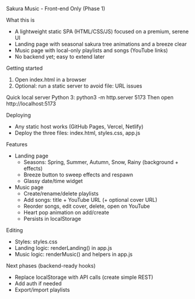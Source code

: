 Sakura Music - Front-end Only (Phase 1)

What this is
- A lightweight static SPA (HTML/CSS/JS) focused on a premium, serene UI
- Landing page with seasonal sakura tree animations and a breeze clear
- Music page with local-only playlists and songs (YouTube links)
- No backend yet; easy to extend later

Getting started
1) Open index.html in a browser
2) Optional: run a static server to avoid file: URL issues

Quick local server
Python 3:
  python3 -m http.server 5173
Then open http://localhost:5173

Deploying
- Any static host works (GitHub Pages, Vercel, Netlify)
- Deploy the three files: index.html, styles.css, app.js

Features
- Landing page
  - Seasons: Spring, Summer, Autumn, Snow, Rainy (background + effects)
  - Breeze button to sweep effects and respawn
  - Glassy date/time widget
- Music page
  - Create/rename/delete playlists
  - Add songs: title + YouTube URL (+ optional cover URL)
  - Reorder songs, edit cover, delete, open on YouTube
  - Heart pop animation on add/create
  - Persists in localStorage

Editing
- Styles: styles.css
- Landing logic: renderLanding() in app.js
- Music logic: renderMusic() and helpers in app.js

Next phases (backend-ready hooks)
- Replace localStorage with API calls (create simple REST)
- Add auth if needed
- Export/import playlists